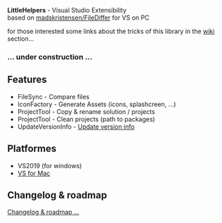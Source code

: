 **LittleHelpers** - Visual Studio Extensibility   
based on [madskristensen/FileDiffer](https://github.com/madskristensen/FileDiffer) for VS on PC
   
for those interested some links about the tricks of this library in the [wiki](https://github.com/ZeProgFactory/MediaPlayer/wiki) section...
     
### ... under construction ...  

## Features
 * FileSync - Compare files
 * IconFactory - Generate Assets (icons, splashcreen, ...)
 * ProjectTool - Copy & rename solution / projects
 * ProjectTool - Clean projects (path to packages)
 * UpdateVersionInfo - [Update version info](https://github.com/ZeProgFactory/VS-LittleHelpers/tree/master/UpdateVersionInfo)  
 
## Platformes
 * VS2019 (for windows) 
 * [VS for Mac](https://github.com/ZeProgFactory/VS-LittleHelpers/tree/master/VS4MacExtension)  
 
## Changelog & roadmap
[Changelog & roadmap ...](https://github.com/ZeProgFactory/VS-LittleHelpers/blob/master/CHANGELOG.md)
